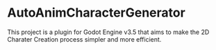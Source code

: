 # AutoAnimCharacterGenerator
This project is a plugin for Godot Engine v3.5 that aims to make the 2D Charater Creation process simpler and more efficient.
